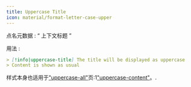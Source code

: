 ```yaml
---
title: Uppercase Title
icon: material/format-letter-case-upper
---
```


点名元数据 : “ 上下文标题 ”

用法 :
```md
> [!info|uppercase-title] The title will be displayed as uppercase
> Content is shown as usual
```

样式本身也适用于["uppercase-all"](。/combined-styling/page-14.md)页:1["uppercase-content"](。/content-styling/page-4.md)。.